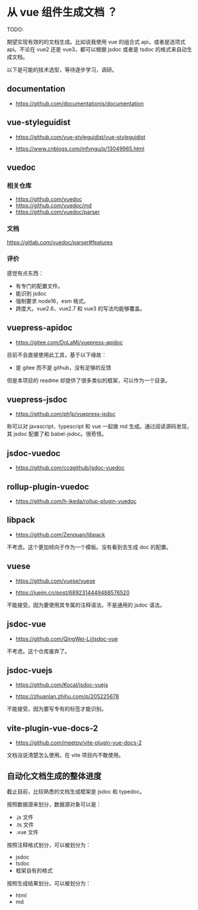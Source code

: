 # 从 vue 组件生成文档 ？

TODO:

期望实现有效的的文档生成。比如说我使用 vue 的组合式 api，或者是选项式 api。不论在 vue2 还是 vue3，都可以根据 jsdoc 或者是 tsdoc 的格式来自动生成文档。

以下是可能的技术选型，等待逐步学习，调研。

## documentation

- https://github.com/documentationjs/documentation

## vue-styleguidist

- https://github.com/vue-styleguidist/vue-styleguidist

- https://www.cnblogs.com/mfyngu/p/13049965.html

## vuedoc <Badge type="tip" text="优选" />

### 相关仓库

- https://github.com/vuedoc
- https://github.com/vuedoc/md
- https://github.com/vuedoc/parser

### 文档

https://gitlab.com/vuedoc/parser#features

### 评价

感觉有点东西：

- 有专门的配置文件。
- 能识别 jsdoc
- 强制要求 node16，esm 格式。
- 跨度大。vue2.6、vue2.7 和 vue3 的写法均能够覆盖。

## vuepress-apidoc <Badge type="info" text="值得商榷" />

- https://gitee.com/DoLaMi/vuepress-apidoc

目前不会直接使用此工具，基于以下缘故：

- 是 gitee 而不是 github，没有足够的反馈

但是本项目的 readme 却提供了很多类似的框架，可以作为一个目录。

## vuepress-jsdoc <Badge type="info" text="值得商榷" />

- https://github.com/ph1p/vuepress-jsdoc

称可以对 javascript、typescript 和 vue 一起做 md 生成。通过阅读源码发现，其 jsdoc 配置了和 babel-jsdoc。很奇怪。

## jsdoc-vuedoc

- https://github.com/ccqgithub/jsdoc-vuedoc

## rollup-plugin-vuedoc

- https://github.com/h-ikeda/rollup-plugin-vuedoc

## libpack <Badge type="danger" text="不考虑" />

- https://github.com/Zenquan/libpack

不考虑。这个更加倾向于作为一个模板。没有看到去生成 doc 的配置。

## vuese <Badge type="danger" text="不考虑" />

- https://github.com/vuese/vuese

- https://juejin.cn/post/6892314449488576520

不能接受。因为要使用其专属的注释语法。不是通用的 jsdoc 语法。

## jsdoc-vue <Badge type="danger" text="不考虑" />

- https://github.com/QingWei-Li/jsdoc-vue

不考虑。这个仓库废弃了。

## jsdoc-vuejs <Badge type="danger" text="不考虑" />

- https://github.com/Kocal/jsdoc-vuejs

- https://zhuanlan.zhihu.com/p/205225678

不能接受。因为要写专有的标签才能识别。

## vite-plugin-vue-docs-2 <Badge type="danger" text="不考虑" />

- https://github.com/meetqy/vite-plugin-vue-docs-2

文档没说清楚怎么使用。在 vite 项目内不敢使用。

## 自动化文档生成的整体进度

截止目前，比较熟悉的文档生成框架是 jsdoc 和 typedoc。

按照数据源来划分，数据源对象可以是：

- .js 文件
- .ts 文件
- .vue 文件

按照注释格式划分，可以被划分为：

- jsdoc
- tsdoc
- 框架自有的格式

按照生成结果划分。可以被划分为：

- html
- md
